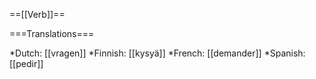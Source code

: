 ==[[Verb]]==

===Translations===

*Dutch: [[vragen]]
*Finnish: [[kysyä]]
*French: [[demander]]
*Spanish: [[pedir]]